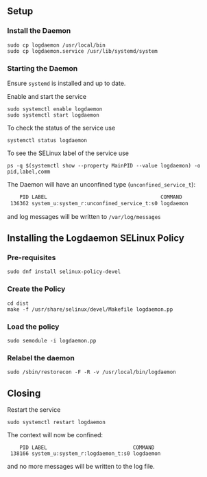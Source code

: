 ## Setup

### Install the Daemon

```
sudo cp logdaemon /usr/local/bin
sudo cp logdaemon.service /usr/lib/systemd/system
```

### Starting the Daemon

Ensure `systemd` is installed and up to date.

Enable and start the service
```
sudo systemctl enable logdaemon
sudo systemctl start logdaemon
```

To check the status of the service use
```
systemctl status logdaemon
```
To see the SELinux label of the service use
```
ps -q $(systemctl show --property MainPID --value logdaemon) -o pid,label,comm
```

The Daemon will have an unconfined type \(`unconfined_service_t`\):
```bash
    PID LABEL                                     COMMAND
 136362 system_u:system_r:unconfined_service_t:s0 logdaemon
```
and log messages will be written to `/var/log/messages`

## Installing the Logdaemon SELinux Policy

### Pre-requisites
```
sudo dnf install selinux-policy-devel
```

### Create the Policy
```
cd dist
make -f /usr/share/selinux/devel/Makefile logdaemon.pp
```

### Load the policy
```
sudo semodule -i logdaemon.pp
```

### Relabel the daemon
```
sudo /sbin/restorecon -F -R -v /usr/local/bin/logdaemon
```

## Closing

Restart the service
```
sudo systemctl restart logdaemon
```
The context will now be confined:
```
    PID LABEL                            COMMAND
 138166 system_u:system_r:logdaemon_t:s0 logdaemon
```
and no more messages will be written to the log file.
